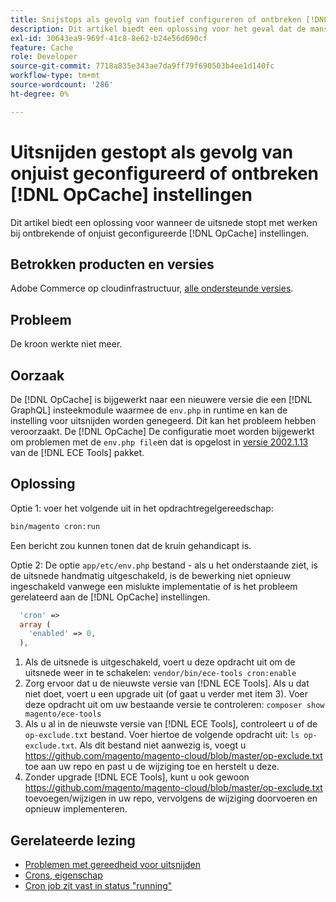 ```yaml
---
title: Snijstops als gevolg van foutief configureren of ontbreken [!DNL OpCache] instellingen
description: Dit artikel biedt een oplossing voor het geval dat de manschappen niet meer werken als gevolg van foutief geconfigureerde of ontbrekende [!DNL OpCache] instellingen.
exl-id: 30643ea9-969f-41c8-8e62-b24e56d690cf
feature: Cache
role: Developer
source-git-commit: 7718a835e343ae7da9ff79f690503b4ee1d140fc
workflow-type: tm+mt
source-wordcount: '286'
ht-degree: 0%

---
```


# Uitsnijden gestopt als gevolg van onjuist geconfigureerd of ontbreken [!DNL OpCache] instellingen

Dit artikel biedt een oplossing voor wanneer de uitsnede stopt met werken bij ontbrekende of onjuist geconfigureerde [!DNL OpCache] instellingen.

## Betrokken producten en versies

Adobe Commerce op cloudinfrastructuur, [alle ondersteunde versies](https://magento.com/sites/default/files/magento-software-lifecycle-policy.pdf).

## Probleem

De kroon werkte niet meer.

## Oorzaak

De [!DNL OpCache] is bijgewerkt naar een nieuwere versie die een [!DNL GraphQL] insteekmodule waarmee de `env.php` in runtime en kan de instelling voor uitsnijden worden genegeerd. Dit kan het probleem hebben veroorzaakt. De [!DNL OpCache] De configuratie moet worden bijgewerkt om problemen met de `env.php file`en dat is opgelost in [versie 2002.1.13](/docs/commerce-cloud-service/user-guide/release-notes/ece-tools-package.html?lang=en#v2002.1.13) van de [!DNL ECE Tools] pakket.

## Oplossing

Optie 1: voer het volgende uit in het opdrachtregelgereedschap:

```bash
bin/magento cron:run
```

Een bericht zou kunnen tonen dat de kruin gehandicapt is.

Optie 2: De optie `app/etc/env.php` bestand - als u het onderstaande ziet, is de uitsnede handmatig uitgeschakeld, is de bewerking niet opnieuw ingeschakeld vanwege een mislukte implementatie of is het probleem gerelateerd aan de [!DNL OpCache] instellingen.

```php
  'cron' =>
  array (
    'enabled' => 0,
  ),
```

1. Als de uitsnede is uitgeschakeld, voert u deze opdracht uit om de uitsnede weer in te schakelen: `vendor/bin/ece-tools cron:enable`
1. Zorg ervoor dat u de nieuwste versie van [!DNL ECE Tools]. Als u dat niet doet, voert u een upgrade uit (of gaat u verder met item 3). Voer deze opdracht uit om uw bestaande versie te controleren:
   `composer show magento/ece-tools`
1. Als u al in de nieuwste versie van [!DNL ECE Tools], controleert u of de `op-exclude.txt` bestand. Voer hiertoe de volgende opdracht uit:
   `ls op-exclude.txt`.
Als dit bestand niet aanwezig is, voegt u https://github.com/magento/magento-cloud/blob/master/op-exclude.txt toe aan uw repo en past u de wijziging toe en herstelt u deze.
1. Zonder upgrade [!DNL ECE Tools], kunt u ook gewoon https://github.com/magento/magento-cloud/blob/master/op-exclude.txt toevoegen/wijzigen in uw repo, vervolgens de wijziging doorvoeren en opnieuw implementeren.

## Gerelateerde lezing

* [Problemen met gereedheid voor uitsnijden](/docs/commerce-knowledge-base/kb/troubleshooting/miscellaneous/cron-readiness-check-issues.html)
* [Crons, eigenschap](/docs/commerce-cloud-service/user-guide/configure/app/properties/crons-property.html)
* [Cron job zit vast in status &quot;running&quot;](/docs/commerce-knowledge-base/kb/troubleshooting/miscellaneous/cron-job-is-stuck-in-running-status.html)
